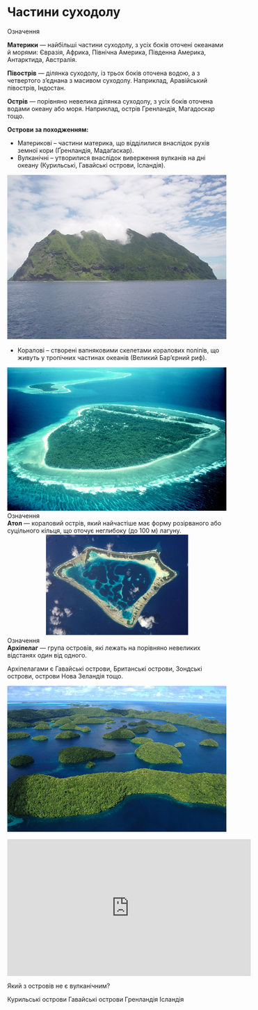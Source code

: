 Частини суходолу
================
<div class="eoz-wrap">
<span class="eoz">Означення</span>
<div class="eoz-text">
<p><b>Материки</b> — найбiльшi частини суходолу, з усiх бокiв оточенi океанами й морями: Євразiя, Африка, Пiвнiчна Америка, Пiвденна Америка, Антарктида, Австралiя.</p>
<p><b>Пiвострiв</b> — дiлянка суходолу, iз трьох бокiв оточена водою, а з четвертого з’єднана з масивом суходолу. Наприклад, Аравiйський пiвострiв, Iндостан.</p>
<b>Острiв</b> — порiвняно невелика дiлянка суходолу, з усiх бокiв оточена водами океану або моря. Наприклад, острiв Гренландiя, Магадоскар тощо.
</div>
</div>

**Острови за походженням:**
<ul>
<li><span class="p1">Материкові</span> – частини материка, що відділилися внаслідок рухів земної кори (Ґренландія, Мадаґаскар).</li>
<li><span class="p1">Вулканічні</span> – утворилися внаслідок виверження вулканів на дні океану (Курильські, Гавайські острови, Ісландія).</li>
</ul>

<div align="center">
<img src="3-3.jpg">
</div>

<ul>
<li><span class="p1">Коралові</span> – створені вапняковими скелетами коралових поліпів, що живуть у тропічних частинах океанів (Великий Бар’єрний риф).</li>
</ul>

<div align="center">
<img src="3-4.jpg">
</div>

<div class="eoz-wrap">
<span class="eoz">Означення</span>
<div class="eoz-text">
<b>Атол</b> — кораловий острiв, який найчастiше має форму розiрваного або суцiльного кiльця, що оточує неглибоку (до 100 м) лагуну.
</div>
</div>

<div align="center">
<img src="3-5.png">
</div>

<div class="eoz-wrap">
<span class="eoz">Означення</span>
<div class="eoz-text">
<b>Архiпелаг</b> — група островiв, якi лежать на порiвняно невеликих вiдстанях один вiд одного.
</div>
</div>

Архіпелагами є Гавайські острови, Британські острови, Зондські острови,
острови Нова Зеландія тощо.

![image](archipelago.jpg)

<div class="fluidMedia">
<iframe align="center" width="560" height="315" src="https://www.youtube.com/embed/IUoEgKS-DE0" frameborder="0" allowfullscreen></iframe>
</div>
<div class="popup">
</div>

<quiz>
<question>
<p>Який з островів не є вулканічним?</p>
<answer>Курильські острови</answer>
<answer>Гавайські острови</answer>
<answer correct>Гренландія</answer>
<answer>Ісландія</answer>
</question>
</quiz>
